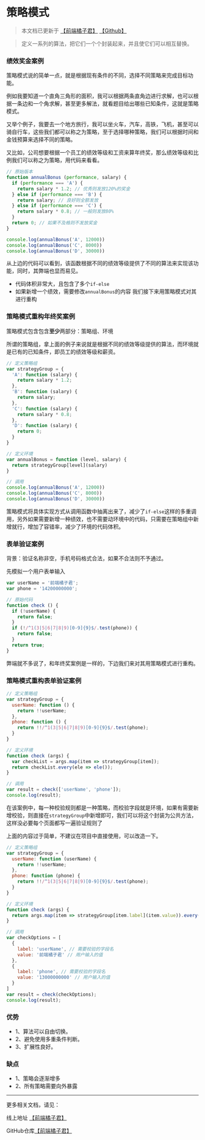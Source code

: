 # 策略模式

> 本文档已更新于 [【前端橘子君】](http://xiaoysosheng.top/#/mode/策略模式) [【Github】](https://github.com/xiaoyaosheng-yu/library/blob/master/mode/策略模式.md)

> 定义一系列的算法，把它们一个个封装起来，并且使它们可以相互替换。

### 绩效奖金案例
策略模式说的简单一点，就是根据现有条件的不同，选择不同策略来完成目标功能。

例如我要知道一个直角三角形的面积，我可以根据两条直角边进行求解，也可以根据一条边和一个角求解，甚至更多解法，就看题目给出哪些已知条件，这就是策略模式。

又举个例子，我要去一个地方旅行，我可以坐火车，汽车，高铁，飞机，甚至可以骑自行车，这些我们都可以称之为策略，至于选择哪种策略，我们可以根据时间和金钱预算来选择不同的策略。

又比如，公司想要根据一个员工的绩效等级和工资来算年终奖，那么绩效等级和比例我们可以称之为策略，用代码来看看。

```javascript
// 原始版本
function annualBonus (performance, salary) {
  if (performance === 'A') {
    return salary * 1.2; // 优秀则发放120%的奖金
  } else if (performance === 'B') {
    return salary; // 良好则全额发放
  } else if (performance === 'C') {
    return salary * 0.8; // 一般则发放80%
  }
  return 0; // 如果不及格则不发放奖金
}

console.log(annualBonus('A', 12000))
console.log(annualBonus('C', 8000))
console.log(annualBonus('D', 30000))
```

从上边的代码可以看到，该函数根据不同的绩效等级提供了不同的算法来实现该功能，同时，其弊端也显而易见。
- 代码体积非常大，且包含了多个`if-else`
- 如果新增一个绩效，需要修改`annualBonus`的内容
我们接下来用策略模式对其进行重构

### 策略模式重构年终奖案例
策略模式包含包含**至少**两部分：策略组、环境

所谓的策略组，拿上面的例子来说就是根据不同的绩效等级提供的算法，而环境就是已有的已知条件，即员工的绩效等级和薪资。

```javascript
// 定义策略组
var strategyGroup = {
  'A': function (salary) {
    return salary * 1.2;
  },
  'B': function (salary) {
    return salary;
  },
  'C': function (salary) {
    return salary * 0.8;
  },
  'D': function (salary) {
    return 0;
  }
}

// 定义环境
var annualBonus = function (level, salary) {
  return strategyGroup[level](salary)
}

// 调用
console.log(annualBonus('A', 12000))
console.log(annualBonus('C', 8000))
console.log(annualBonus('D', 30000))
```
策略模式将具体实现方式从调用函数中抽离出来了，减少了`if-else`这样的多重调用，另外如果需要新增一种绩效，也不需要动环境中的代码，只需要在策略组中新增就行，增加了容错率，减少了环境的代码体积。

### 表单验证案例

背景：验证名称非空，手机号码格式合法，如果不合法则不予通过。

先模拟一个用户表单输入
```javascript
var userName = '前端橘子君';
var phone = '14200000000';
```

```javascript
// 原始代码
function check () {
  if (!userName) {
    return false;
  }
  if (!/^1(3|5|6|7|8|9)[0-9]{9}$/.test(phone)) {
    return false;
  }
  return true;
}
```

弊端就不多说了，和年终奖案例是一样的，下边我们来对其用策略模式进行重构。

### 策略模式重构表单验证案例
```javascript
// 定义策略组
var strategyGroup = {
  userName: function () {
    return !!userName;
  },
  phone: function () {
    return !!/^1(3|5|6|7|8|9)[0-9]{9}$/.test(phone);
  }
}

// 定义环境
function check (args) {
  var checkList = args.map(item => strategyGroup[item]);
  return checkList.every(ele => ele());
}

// 调用
var result = check(['userName', 'phone']);
console.log(result);
```

在该案例中，每一种校验规则都是一种策略，而校验字段就是环境，如果有需要新增校验，则直接在`strategyGroup`中新增即可，我们可以将这个封装为公共方法，这样没必要每个页面都写一遍验证规则了

上面的内容过于简单，不建议在项目中直接使用，可以改造一下。
```javascript
// 定义策略组
var strategyGroup = {
  userName: function (userName) {
    return !!userName;
  },
  phone: function (phone) {
    return !!/^1(3|5|6|7|8|9)[0-9]{9}$/.test(phone);
  }
}

// 定义环境
function check (args) {
  return args.map(item => strategyGroup[item.label](item.value)).every(ele => ele);
}

// 调用
var checkOptions = [
  {
    label: 'userName', // 需要校验的字段名
    value: '前端橘子君' // 用户输入的值
  },
  {
    label: 'phone', // 需要校验的字段名
    value: '13000000000' // 用户输入的值
  }
]
var result = check(checkOptions);
console.log(result);
```

### 优势
- 1、算法可以自由切换。
- 2、避免使用多重条件判断。
- 3、扩展性良好。

### 缺点
- 1、策略会逐渐增多
- 2、所有策略需要向外暴露


-------

更多相关文档，请见：

线上地址 [【前端橘子君】](http://xiaoysosheng.top)

GitHub仓库[【前端橘子君】](https://github.com/xiaoyaosheng-yu/library)